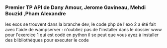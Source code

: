  ### Premier TP API de Dany Amour, Jerome Gavineau, Mehdi Bouzid ,Pham Alexandre ###

 les exos se trouvent dans la branche dev, le code php de l'exo 2 a été fait avec l'aide de wampserver : n'oubliez pas de l'installer dans le dossier  www  pour l'exercice 1 qui est codé en python il se peut que vous ayez à installer des blibliothèques pour executer le code 
